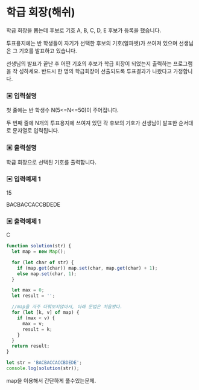 # 학급 회장(해쉬)

학급 회장을 뽑는데 후보로 기호 A, B, C, D, E 후보가 등록을 했습니다.

투표용지에는 반 학생들이 자기가 선택한 후보의 기호(알파벳)가 쓰여져 있으며 선생님은 그 기호를 발표하고 있습니다.

선생님의 발표가 끝난 후 어떤 기호의 후보가 학급 회장이 되었는지 출력하는 프로그램을 작 성하세요. 반드시 한 명의 학급회장이 선출되도록 투표결과가 나왔다고 가정합니다.

### ▣ 입력설명

첫 줄에는 반 학생수 N(5<=N<=50)이 주어집니다.

두 번째 줄에 N개의 투표용지에 쓰여져 있던 각 후보의 기호가 선생님이 발표한 순서대로 문자열로 입력됩니다.

### ▣ 출력설명

학급 회장으로 선택된 기호를 출력합니다.

### ▣ 입력예제 1

15

BACBACCACCBDEDE

### ▣ 출력예제 1

C

```javascript
function solution(str) {
  let map = new Map();

  for (let char of str) {
    if (map.get(char)) map.set(char, map.get(char) + 1);
    else map.set(char, 1);
  }

  let max = 0;
  let result = '';

  //map을 자주 다뤄보지않아서, 아래 문법은 처음봤다.
  for (let [k, v] of map) {
    if (max < v) {
      max = v;
      result = k;
    }
  }
  return result;
}

let str = 'BACBACCACCBDEDE';
console.log(solution(str));
```

map을 이용해서 간단하게 풀수있는문제.
